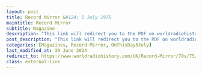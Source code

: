 ```yaml
---
layout: post
title: Record Mirror &#124; 5 July 1975
maintitle: Record Mirror
subtitle: Magazine
description: "This link will redirect you to the PDF on worldradiohistory.com Once your viewing page 22 of the PDF go to the  &quot;Fan Clubs&quot; section."
post_description: "This link will redirect you to the PDF on worldradiohistory.com Once your viewing page 22 of the PDF go to the  &quot;Fan Clubs&quot; section."
categories: [Magazines, Record-Mirror, OnThisDay5July]
last_modified_at: 30 June 2024
redirect_to: https://www.worldradiohistory.com/UK/Record-Mirror/70s/75/Record-Mirror-1975-07-05.pdf#page=22
class: external-link
---
```


